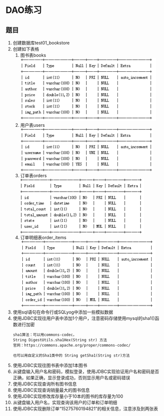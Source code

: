 DAO练习
==

## 题目
1. 创建数据库test01_bookstore
1. 创建如下表格
    1. 图书表books
    ![books](../../images/dao_exe_01.png)
    2. 用户表users
    ![books](../../images/dao_exe_02.png)
    3. 订单表orders
    ![orders](../../images/dao_exe_03.png)
    4. 订单明细表order_items
    ![order_items](../../images/dao_exe_04.png)
1. 使用sql语句在命令行或SQLyog中添加一些模拟数据
1. 使用JDBC实现往用户表中添加1个用户，注意密码存储使用mysql的sha1()函数进行加密
    ```text
    sha1算法：可以用commons-codec，
    String DigestUtils.sha1Hex(String str) 方法
    官网：https://commons.apache.org/proper/commons-codec/

    也可以用自定义的Sha1类中的 String getSha1(String str)方法
    ```
1. 使用JDBC实现往图书表中添加1本图书
1. 从键盘输入用户名和密码，模拟登录，使用JDBC实现验证用户名和密码是否正确，如果正确，显示登录成功，否则显示用户名或密码错误
1. 使用JDBC实现查询所有图书信息
1. 使用JDBC实现查询销量最大的图书信息
1. 使用JDBC实现修改库存量小于10本的图书的库存量为100
1. 从键盘输入用户名，实现查询该用户的订单和订单明细
1. 使用JDBC实现删除订单“15275760194821”的相关信息，注意涉及到两张表
